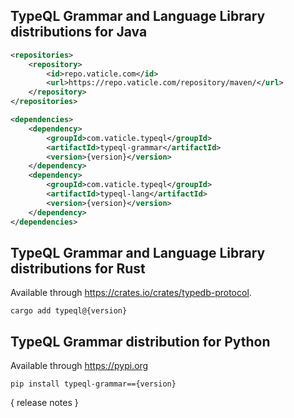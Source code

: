 ## TypeQL Grammar and Language Library distributions for Java

```xml
<repositories>
    <repository>
        <id>repo.vaticle.com</id>
        <url>https://repo.vaticle.com/repository/maven/</url>
    </repository>
</repositories>

<dependencies>
    <dependency>
        <groupId>com.vaticle.typeql</groupId>
        <artifactId>typeql-grammar</artifactId>
        <version>{version}</version>
    </dependency>
    <dependency>
        <groupId>com.vaticle.typeql</groupId>
        <artifactId>typeql-lang</artifactId>
        <version>{version}</version>
    </dependency>
</dependencies>
```

## TypeQL Grammar and Language Library distributions for Rust

Available through https://crates.io/crates/typedb-protocol.
```
cargo add typeql@{version}
```


## TypeQL Grammar distribution for Python

Available through https://pypi.org

```
pip install typeql-grammar=={version}
```

{ release notes }

